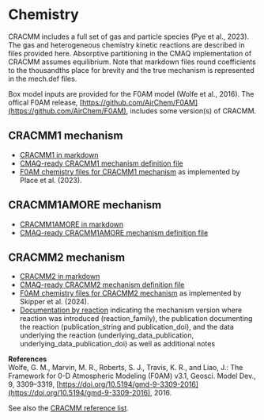 # Chemistry

CRACMM includes a full set of gas and particle species (Pye et al., 2023). The gas and heterogeneous chemistry kinetic reactions are described in files provided here. Absorptive partitioning in the CMAQ implementation of CRACMM assumes equilibrium. Note that markdown files round coefficients to the thousandths place for brevity and the true mechanism is represented in the mech.def files.

Box model inputs are provided for the F0AM model (Wolfe et al., 2016). The offical F0AM release, [https://github.com/AirChem/F0AM](https://github.com/AirChem/F0AM), includes some version(s) of CRACMM.

## CRACMM1 mechanism
  * [CRACMM1 in markdown](cracmm1/mech_cracmm1_aq.md)
  * [CMAQ-ready CRACMM1 mechanism definition file](cracmm1/mech_cracmm1_aq.def)
  * [F0AM chemistry files for CRACMM1 mechanism](https://github.com/USEPA/CRACMM/tree/main/chemistry/cracmm1/F0AM) as implemented by Place et al. (2023).

## CRACMM1AMORE mechanism
  * [CRACMM1AMORE in markdown](cracmm1amore/mech_cracmm1amore_aq.md)
  * [CMAQ-ready CRACMM1AMORE mechanism definition file](cracmm1amore/mech_cracmm1amore_aq.def)
 
## CRACMM2 mechanism
   * [CRACMM2 in markdown](cracmm2/mech_cracmm2.md)
   * [CMAQ-ready CRACMM2 mechanism definition file](cracmm2/mech_cracmm2.def)
   * [F0AM chemistry files for CRACMM2 mechanism](https://github.com/USEPA/CRACMM/tree/main/chemistry/cracmm2/F0AM) as implemented by Skipper et al. (2024).
   * [Documentation by reaction](cracmm2/cracmm2_rxn_metadata.csv) indicating the mechanism version where reaction was introduced (reaction_family), the publication documenting the reaction (publication_string and publication_doi), and the data underlying the reaction (underlying_data_publication, underlying_data_publication_doi) as well as additional notes  

**References**  
Wolfe, G. M., Marvin, M. R., Roberts, S. J., Travis, K. R., and Liao, J.: The Framework for 0-D Atmospheric Modeling (F0AM) v3.1, Geosci. Model Dev., 9, 3309–3319, [https://doi.org/10.5194/gmd-9-3309-2016](https://doi.org/10.5194/gmd-9-3309-2016), 2016.

See also the [CRACMM reference list](../additional_info.md#references).
